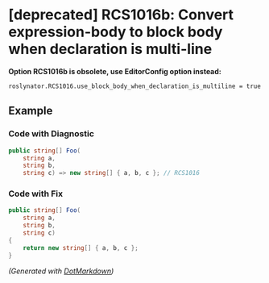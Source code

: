 # \[deprecated\] RCS1016b: Convert expression\-body to block body when declaration is multi\-line

**Option RCS1016b is obsolete, use EditorConfig option instead:**

```
roslynator.RCS1016.use_block_body_when_declaration_is_multiline = true
```

## Example

### Code with Diagnostic

```csharp
public string[] Foo(
    string a,
    string b,
    string c) => new string[] { a, b, c }; // RCS1016
```

### Code with Fix

```csharp
public string[] Foo(
    string a,
    string b,
    string c)
{
    return new string[] { a, b, c };
}
```


*\(Generated with [DotMarkdown](http://github.com/JosefPihrt/DotMarkdown)\)*